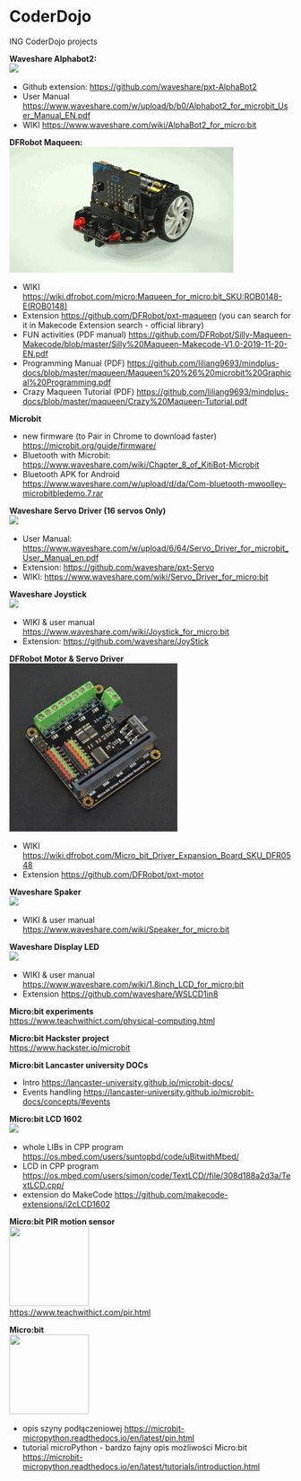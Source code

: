 # CoderDojo
ING CoderDojo projects


<B>Waveshare Alphabot2: </B> <BR>
<IMG SRC="https://www.waveshare.com/w/thumb.php?f=AlphaBot2-for-micro-bit-6.jpg&width=300">
- Github extension:
https://github.com/waveshare/pxt-AlphaBot2
- User Manual
https://www.waveshare.com/w/upload/b/b0/Alphabot2_for_microbit_User_Manual_EN.pdf
- WIKI
https://www.waveshare.com/wiki/AlphaBot2_for_micro:bit

<B>DFRobot Maqueen:</B> <BR>
 <IMG SRC="https://raw.githubusercontent.com/DFRobot/DFRobotMediaWikiImage/master/Image/LED_Light_Flash.gif">
- WIKI
  https://wiki.dfrobot.com/micro:Maqueen_for_micro:bit_SKU:ROB0148-E(ROB0148)
- Extension https://github.com/DFRobot/pxt-maqueen (you can search for it in Makecode Extension search - official library)
- FUN activities (PDF manual)
 https://github.com/DFRobot/Silly-Maqueen-Makecode/blob/master/Silly%20Maqueen-Makecode-V1.0-2019-11-20-EN.pdf
- Programming Manual (PDF)
 https://github.com/liliang9693/mindplus-docs/blob/master/maqueen/Maqueen%20%26%20microbit%20Graphical%20Programming.pdf
- Crazy Maqueen Tutorial (PDF)
https://github.com/liliang9693/mindplus-docs/blob/master/maqueen/Crazy%20Maqueen-Tutorial.pdf


<B>Microbit</B>
- new firmware (to Pair in Chrome to download faster)
https://microbit.org/guide/firmware/
- Bluetooth with Microbit:
https://www.waveshare.com/wiki/Chapter_8_of_KitiBot-Microbit
- Bluetooth APK for Android
https://www.waveshare.com/w/upload/d/da/Com-bluetooth-mwoolley-microbitbledemo.7.rar


<B>Waveshare Servo Driver (16 servos Only)</B><BR>
<IMG SRC="https://www.waveshare.com/w/thumb.php?f=Servo-Driver-for-micro-bit-1.jpg&width=300">
- User Manual:
https://www.waveshare.com/w/upload/6/64/Servo_Driver_for_microbit_User_Manual_en.pdf
- Extension:
https://github.com/waveshare/pxt-Servo
- WIKI:
https://www.waveshare.com/wiki/Servo_Driver_for_micro:bit

<B>Waveshare Joystick</B><BR>
<IMG SRC="https://www.waveshare.com/w/thumb.php?f=Joystick-for-micro-bit-1.jpg&width=300">
 - WIKI & user manual
  https://www.waveshare.com/wiki/Joystick_for_micro:bit
- Extension:
  https://github.com/waveshare/JoyStick
  
  
<B>DFRobot Motor & Servo Driver</B><BR>
<IMG SRC="https://raw.githubusercontent.com/DFRobot/DFRobotMediaWikiImage/master/Image/Microbit_Driver_Expansion_Board_DFR0548_1.jpg">
- WIKI
  https://wiki.dfrobot.com/Micro_bit_Driver_Expansion_Board_SKU_DFR0548
- Extension
  https://github.com/DFRobot/pxt-motor
  
<B>Waveshare Spaker</B><BR>
  <IMG SRC="https://www.waveshare.com/w/thumb.php?f=Speaker-for-micro-bit-1.jpg&width=300">
- WIKI & user manual
  https://www.waveshare.com/wiki/Speaker_for_micro:bit
    
<B>Waveshare Display LED</B><BR>
  <IMG SRC="https://www.waveshare.com/w/thumb.php?f=1.8inch-LCD-for-micro-bit-1.jpg&width=300">
- WIKI & user manual
 https://www.waveshare.com/wiki/1.8inch_LCD_for_micro:bit
- Extension
  https://github.com/waveshare/WSLCD1in8
  
<B> Micro:bit experiments</B><BR>
https://www.teachwithict.com/physical-computing.html 

<B> Micro:bit Hackster project</B><BR>
https://www.hackster.io/microbit
 
 <B> Micro:bit Lancaster university DOCs</B><BR>
 - Intro 
 https://lancaster-university.github.io/microbit-docs/
 - Events handling
 https://lancaster-university.github.io/microbit-docs/concepts/#events
 
 <B> Micro:bit LCD 1602</B><BR>
 <IMG SRC="https://botland.com.pl/8455-large_default/wyswietlacz-lcd-2x16-znakow-niebieski-konwerter-i2c-lcm1602.jpg">
 - whole LIBs in CPP program
 https://os.mbed.com/users/suntopbd/code/uBitwithMbed/
 - LCD in CPP program 
  https://os.mbed.com/users/simon/code/TextLCD//file/308d188a2d3a/TextLCD.cpp/
  - extension do MakeCode
  https://github.com/makecode-extensions/i2cLCD1602
  
  
  <B> Micro:bit PIR motion sensor</B><BR>
 <IMG SRC="https://ae01.alicdn.com/kf/He752df48991c4b6ca53bba6d318b6332h/HC-SR501-regulacja-IR-piroelektryczny-czujnik-ruchu-pir-na-podczerwie-modu-detektora-dla-arduino-dla-raspberry.jpg" height=142 width=142><BR>
 https://www.teachwithict.com/pir.html
  
  <B> Micro:bit  </B><BR>
 <IMG SRC="https://microbit-micropython.readthedocs.io/en/latest/_images/pinout.png" height=142 width=142><BR>
  - opis szyny podłączeniowej
  https://microbit-micropython.readthedocs.io/en/latest/pin.html
  - tutorial microPython - bardzo fajny opis możliwości Micro:bit
  https://microbit-micropython.readthedocs.io/en/latest/tutorials/introduction.html
  
